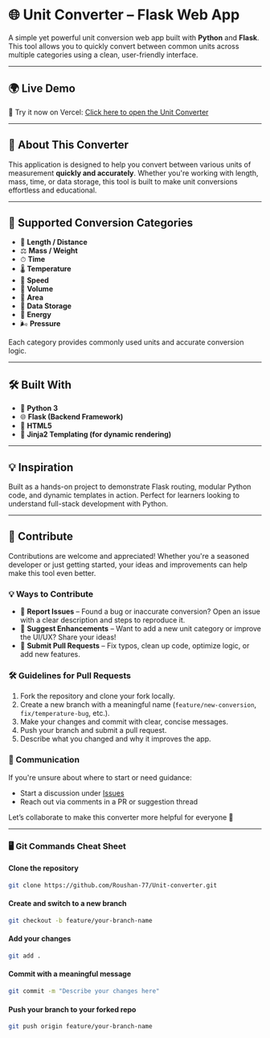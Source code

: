 # 🌐 Unit Converter – Flask Web App

A simple yet powerful unit conversion web app built with **Python** and **Flask**. This tool allows you to quickly convert between common units across multiple categories using a clean, user-friendly interface.

---

## 🌍 Live Demo

🔗 Try it now on Vercel: [Click here to open the Unit Converter](https://unit-converter-rk77.vercel.app/Home?filename=index.html)

---

## 🚀 About This Converter

This application is designed to help you convert between various units of measurement **quickly and accurately**. Whether you're working with length, mass, time, or data storage, this tool is built to make unit conversions effortless and educational.

---

## 🔄 Supported Conversion Categories

- 📏 **Length / Distance**
- ⚖️ **Mass / Weight**
- ⏱ **Time**
- 🌡 **Temperature**
- 🚗 **Speed**
- 🧪 **Volume**
- 🧱 **Area**
- 💾 **Data Storage**
- 🔋 **Energy**
- 🌬 **Pressure**

Each category provides commonly used units and accurate conversion logic.

---

## 🛠 Built With

- 🐍 **Python 3**
- 🌐 **Flask (Backend Framework)**
- 🧾 **HTML5**
- 🔁 **Jinja2 Templating (for dynamic rendering)**

---

## 💡 Inspiration

Built as a hands-on project to demonstrate Flask routing, modular Python code, and dynamic templates in action. Perfect for learners looking to understand full-stack development with Python.

---

## 🤝 Contribute

Contributions are welcome and appreciated! Whether you're a seasoned developer or just getting started, your ideas and improvements can help make this tool even better.

### 💡 Ways to Contribute

- 🐛 **Report Issues** – Found a bug or inaccurate conversion? Open an issue with a clear description and steps to reproduce it.
- 🌟 **Suggest Enhancements** – Want to add a new unit category or improve the UI/UX? Share your ideas!
- 🧩 **Submit Pull Requests** – Fix typos, clean up code, optimize logic, or add new features.

### 🛠 Guidelines for Pull Requests

1. Fork the repository and clone your fork locally.
2. Create a new branch with a meaningful name (`feature/new-conversion`, `fix/temperature-bug`, etc.).
3. Make your changes and commit with clear, concise messages.
4. Push your branch and submit a pull request.
5. Describe what you changed and why it improves the app.

### 💬 Communication

If you're unsure about where to start or need guidance:
- Start a discussion under [Issues](https://github.com/Roushan-77/Unit-converter/issues)
- Reach out via comments in a PR or suggestion thread

Let’s collaborate to make this converter more helpful for everyone 🚀

---

### 🖥 Git Commands Cheat Sheet

#### Clone the repository
```bash
git clone https://github.com/Roushan-77/Unit-converter.git
```

#### Create and switch to a new branch
```bash
git checkout -b feature/your-branch-name
```

#### Add your changes
```bash
git add .
```

#### Commit with a meaningful message
```bash
git commit -m "Describe your changes here"
```

#### Push your branch to your forked repo
```bash
git push origin feature/your-branch-name
```
